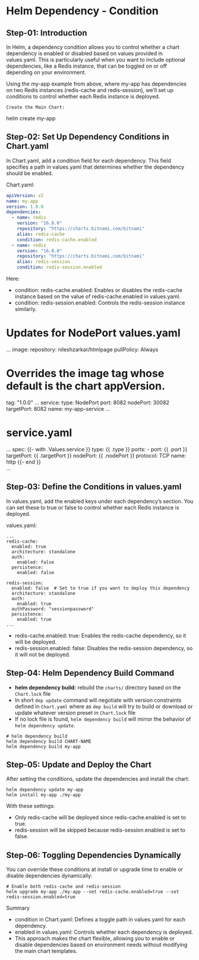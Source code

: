 # Helm Dependency - Condition



## Step-01: Introduction
In Helm, a dependency condition allows you to control whether a chart dependency is enabled or disabled based on values provided in values.yaml. This is particularly useful when you want to include optional dependencies, like a Redis instance, that can be toggled on or off depending on your environment.

Using the my-app example from above, where my-app has dependencies on two Redis instances (redis-cache and redis-session), we’ll set up conditions to control whether each Redis instance is deployed.

    Create the Main Chart:
helm create my-app




## Step-02: Set Up Dependency Conditions in Chart.yaml
In Chart.yaml, add a condition field for each dependency. This field specifies a path in values.yaml that determines whether the dependency should be enabled.

Chart.yaml:
```yaml
apiVersion: v2
name: my-app
version: 1.0.0
dependencies:
  - name: redis
    version: "16.8.0"
    repository: "https://charts.bitnami.com/bitnami"
    alias: redis-cache
    condition: redis-cache.enabled
  - name: redis
    version: "16.8.0"
    repository: "https://charts.bitnami.com/bitnami"
    alias: redis-session
    condition: redis-session.enabled

```
Here:
- condition: redis-cache.enabled: Enables or disables the redis-cache instance based on the value of redis-cache.enabled in values.yaml.
- condition: redis-session.enabled: Controls the redis-session instance similarly.




Updates for NodePort
values.yaml
===========
...
image:
  repository: nileshzarkar/htmlpage
  pullPolicy: Always
  # Overrides the image tag whose default is the chart appVersion.
  tag: "1.0.0"
...
service:
  type: NodePort
  port: 8082
  nodePort: 30082
  targetPort: 8082
  name: my-app-service
...  

service.yaml
============
...
spec:
  {{- with .Values.service }}
  type: {{ .type }}
  ports:
    - port: {{ .port }}
      targetPort: {{ .targetPort }}
      nodePort: {{ .nodePort }}
      protocol: TCP
      name: http
  {{- end }}  
...  




## Step-03: Define the Conditions in values.yaml
In values.yaml, add the enabled keys under each dependency’s section. You can set these to true or false to control whether each Redis instance is deployed.

values.yaml:
```t
...
redis-cache:
  enabled: true
  architecture: standalone
  auth:
    enabled: false
  persistence:
    enabled: false

redis-session:
  enabled: false  # Set to true if you want to deploy this dependency
  architecture: standalone
  auth:
    enabled: true
  authPassword: "sessionpassword"
  persistence:
    enabled: true
...
```
- redis-cache.enabled: true: Enables the redis-cache dependency, so it will be deployed.
- redis-session.enabled: false: Disables the redis-session dependency, so it will not be deployed.




## Step-04: Helm Dependency Build Command
- **helm dependency build:** rebuild the `charts/` directory based on the `Chart.lock` file
- In short `dep update` command will negotiate with version constraints defined in `Chart.yaml` where as `dep build` will try to build or download or update whatever version preset in `Chart.lock` file
- If no lock file is found, `helm dependency build` will mirror the behavior of `helm dependency update`.
```t
# helm dependency build
helm dependency build CHART-NAME
helm dependency build my-app
```




## Step-05: Update and Deploy the Chart
After setting the conditions, update the dependencies and install the chart:
```t
helm dependency update my-app
helm install my-app ./my-app
```
With these settings:
- Only redis-cache will be deployed since redis-cache.enabled is set to true.
- redis-session will be skipped because redis-session.enabled is set to false.




## Step-06: Toggling Dependencies Dynamically
You can override these conditions at install or upgrade time to enable or disable dependencies dynamically:
```t
# Enable both redis-cache and redis-session
helm upgrade my-app ./my-app --set redis-cache.enabled=true --set redis-session.enabled=true
```

Summary
- condition in Chart.yaml: Defines a toggle path in values.yaml for each dependency.
- enabled in values.yaml: Controls whether each dependency is deployed.
- This approach makes the chart flexible, allowing you to enable or disable dependencies based on environment needs without modifying the main chart templates.